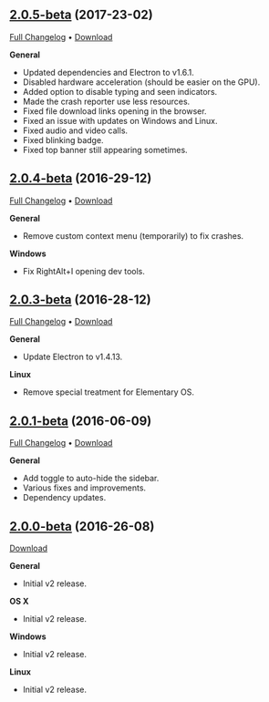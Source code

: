## [2.0.5-beta](https://github.com/Aluxian/Messenger-for-Desktop/tree/v2.0.5) (2017-23-02)

[Full Changelog](https://github.com/Aluxian/Messenger-for-Desktop/compare/v2.0.4...v2.0.5) &bull; [Download](https://github.com/Aluxian/Messenger-for-Desktop/releases/tag/v2.0.5)

**General**

- Updated dependencies and Electron to v1.6.1.
- Disabled hardware acceleration (should be easier on the GPU).
- Added option to disable typing and seen indicators.
- Made the crash reporter use less resources.
- Fixed file download links opening in the browser.
- Fixed an issue with updates on Windows and Linux.
- Fixed audio and video calls.
- Fixed blinking badge.
- Fixed top banner still appearing sometimes.

## [2.0.4-beta](https://github.com/Aluxian/Messenger-for-Desktop/tree/v2.0.4) (2016-29-12)

[Full Changelog](https://github.com/Aluxian/Messenger-for-Desktop/compare/v2.0.3...v2.0.4) &bull; [Download](https://github.com/Aluxian/Messenger-for-Desktop/releases/tag/v2.0.4)

**General**

- Remove custom context menu (temporarily) to fix crashes.

**Windows**

- Fix RightAlt+I opening dev tools.

## [2.0.3-beta](https://github.com/Aluxian/Messenger-for-Desktop/tree/v2.0.3) (2016-28-12)

[Full Changelog](https://github.com/Aluxian/Messenger-for-Desktop/compare/v2.0.1...v2.0.3) &bull; [Download](https://github.com/Aluxian/Messenger-for-Desktop/releases/tag/v2.0.3)

**General**

- Update Electron to v1.4.13.

**Linux**

- Remove special treatment for Elementary OS.

## [2.0.1-beta](https://github.com/Aluxian/Messenger-for-Desktop/tree/v2.0.1) (2016-06-09)

[Full Changelog](https://github.com/Aluxian/Messenger-for-Desktop/compare/v2.0.0...v2.0.1) &bull; [Download](https://github.com/Aluxian/Messenger-for-Desktop/releases/tag/v2.0.1)

**General**

- Add toggle to auto-hide the sidebar.
- Various fixes and improvements.
- Dependency updates.

## [2.0.0-beta](https://github.com/Aluxian/Messenger-for-Desktop/tree/v2.0.0) (2016-26-08)

[Download](https://github.com/Aluxian/Messenger-for-Desktop/releases/tag/v2.0.0)

**General**

- Initial v2 release.

**OS X**

- Initial v2 release.

**Windows**

- Initial v2 release.

**Linux**

- Initial v2 release.
